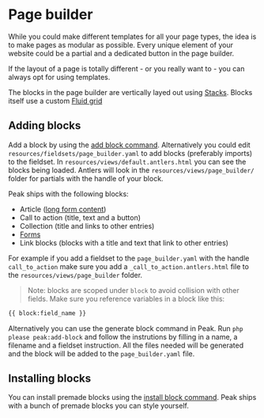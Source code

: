 # Page builder

While you could make different templates for all your page types, the idea is to make pages as modular as possible. Every unique element of your website could be a partial and a dedicated button in the page builder.

If the layout of a page is totally different - or you really want to - you can always opt for using templates.

The blocks in the page builder are vertically layed out using [Stacks](/features/stacks.md). Blocks itself use a custom [Fluid grid](/features/fluid-grid.md)

## Adding blocks
Add a block by using the [add block command](/getting-started/commands.html#add-page-builder-block). Alternatively you could edit `resources/fieldsets/page_builder.yaml` to add blocks (preferably imports) to the fieldset. In `resources/views/default.antlers.html` you can see the blocks being loaded. Antlers will look in the `resources/views/page_builder/` folder for partials with the handle of your block.

Peak ships with the following blocks:

* Article ([long form content](/features/bard.html))
* Call to action (title, text and a button)
* Collection (title and links to other entries)
* [Forms](/features/forms.html)
* Link blocks (blocks with a title and text that link to other entries)

For example if you add a fieldset to the `page_builder.yaml` with the handle `call_to_action` make sure you add a `_call_to_action.antlers.html` file to the `resources/views/page_builder` folder.

> Note: blocks are scoped under `block` to avoid collision with other fields. Make sure you reference variables in a block like this:
```html
{{ block:field_name }}
```

Alternatively you can use the generate block command in Peak. Run `php please peak:add-block` and follow the instrutions by filling in a name, a filename and a fieldset instruction. All the files needed will be generated and the block will be added to the `page_builder.yaml` file.

## Installing blocks
You can install premade blocks using the [install block command](/getting-started/commands.html#install-page-builder-block). Peak ships with a bunch of premade blocks you can style yourself.

